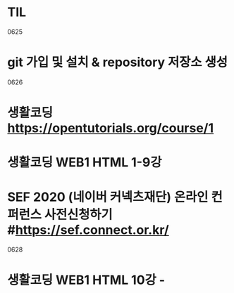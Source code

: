 # TIL

0625 
# git 가입 및 설치 & repository 저장소 생성  
0626 
# 생활코딩 https://opentutorials.org/course/1
# 생활코딩 WEB1 HTML 1-9강 
# SEF 2020 (네이버 커넥츠재단) 온라인 컨퍼런스 사전신청하기 #https://sef.connect.or.kr/
0628
# 생활코딩 WEB1 HTML 10강 - 
